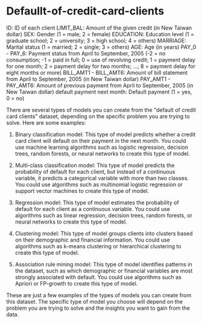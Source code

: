 # Defaullt-of-credit-card-clients
ID: ID of each client
LIMIT_BAL: Amount of the given credit (in New Taiwan dollar)
SEX: Gender (1 = male; 2 = female)
EDUCATION: Education level (1 = graduate school; 2 = university; 3 = high school; 4 = others)
MARRIAGE: Marital status (1 = married; 2 = single; 3 = others)
AGE: Age (in years)
PAY_0 - PAY_6: Payment status from April to September, 2005 (-2 = no consumption; -1 = paid in full; 0 = use of revolving credit; 1 = payment delay for one month; 2 = payment delay for two months; ...; 8 = payment delay for eight months or more)
BILL_AMT1 - BILL_AMT6: Amount of bill statement from April to September, 2005 (in New Taiwan dollar)
PAY_AMT1 - PAY_AMT6: Amount of previous payment from April to September, 2005 (in New Taiwan dollar)
default payment next month: Default payment (1 = yes, 0 = no)

There are several types of models you can create from the "default of credit card clients" dataset, depending on the specific problem you are trying to solve. Here are some examples:

1. Binary classification model: This type of model predicts whether a credit card client will default on their payment in the next month. You could use machine learning algorithms such as logistic regression, decision trees, random forests, or neural networks to create this type of model.

2. Multi-class classification model: This type of model predicts the probability of default for each client, but instead of a continuous variable, it predicts a categorical variable with more than two classes. You could use algorithms such as multinomial logistic regression or support vector machines to create this type of model.

3. Regression model: This type of model estimates the probability of default for each client as a continuous variable. You could use algorithms such as linear regression, decision trees, random forests, or neural networks to create this type of model.

4. Clustering model: This type of model groups clients into clusters based on their demographic and financial information. You could use algorithms such as k-means clustering or hierarchical clustering to create this type of model.

5. Association rule mining model: This type of model identifies patterns in the dataset, such as which demographic or financial variables are most strongly associated with default. You could use algorithms such as Apriori or FP-growth to create this type of model.

These are just a few examples of the types of models you can create from this dataset. The specific type of model you choose will depend on the problem you are trying to solve and the insights you want to gain from the data.

